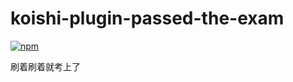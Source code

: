 # koishi-plugin-passed-the-exam

[![npm](https://img.shields.io/npm/v/koishi-plugin-passed-the-exam?style=flat-square)](https://www.npmjs.com/package/koishi-plugin-passed-the-exam)

刷着刷着就考上了
